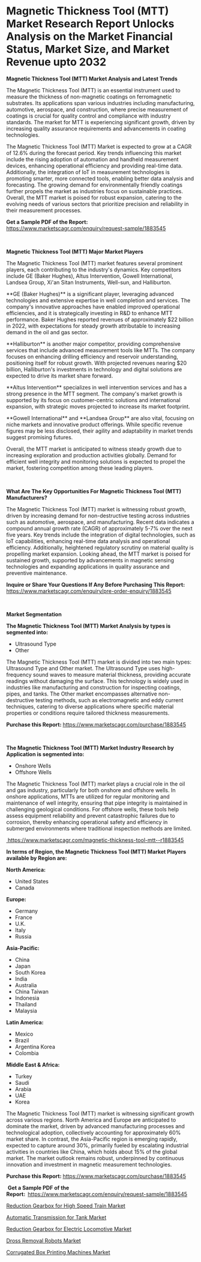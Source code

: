 <p><h1>Magnetic Thickness Tool (MTT) Market Research Report Unlocks Analysis on the Market Financial Status, Market Size, and Market Revenue upto 2032</h1></p><p><strong>Magnetic Thickness Tool (MTT) Market Analysis and Latest Trends</strong></p>
<p><p>The Magnetic Thickness Tool (MTT) is an essential instrument used to measure the thickness of non-magnetic coatings on ferromagnetic substrates. Its applications span various industries including manufacturing, automotive, aerospace, and construction, where precise measurement of coatings is crucial for quality control and compliance with industry standards. The market for MTT is experiencing significant growth, driven by increasing quality assurance requirements and advancements in coating technologies.</p><p>The Magnetic Thickness Tool (MTT) Market is expected to grow at a CAGR of 12.6% during the forecast period. Key trends influencing this market include the rising adoption of automation and handheld measurement devices, enhancing operational efficiency and providing real-time data. Additionally, the integration of IoT in measurement technologies is promoting smarter, more connected tools, enabling better data analysis and forecasting. The growing demand for environmentally friendly coatings further propels the market as industries focus on sustainable practices. Overall, the MTT market is poised for robust expansion, catering to the evolving needs of various sectors that prioritize precision and reliability in their measurement processes.</p></p>
<p><strong>Get a Sample PDF of the Report:&nbsp;</strong> <a href="https://www.marketscagr.com/enquiry/request-sample/1883545?utm_campaign=1932&utm_medium=2&utm_source=Github&utm_content=ia&utm_term=01032025&utm_id=magnetic-thickness-tool-mtt">https://www.marketscagr.com/enquiry/request-sample/1883545</a></p>
<p>&nbsp;</p>
<p><strong>Magnetic Thickness Tool (MTT) Major Market Players</strong></p>
<p><p>The Magnetic Thickness Tool (MTT) market features several prominent players, each contributing to the industry's dynamics. Key competitors include GE (Baker Hughes), Altus Intervention, Gowell International, Landsea Group, Xi'an Sitan Instruments, Well-sun, and Halliburton.</p><p>**GE (Baker Hughes)** is a significant player, leveraging advanced technologies and extensive expertise in well completion and services. The company's innovative approaches have enabled improved operational efficiencies, and it is strategically investing in R&D to enhance MTT performance. Baker Hughes reported revenues of approximately $22 billion in 2022, with expectations for steady growth attributable to increasing demand in the oil and gas sector.</p><p>**Halliburton** is another major competitor, providing comprehensive services that include advanced measurement tools like MTTs. The company focuses on enhancing drilling efficiency and reservoir understanding, positioning itself for robust growth. With projected revenues nearing $20 billion, Halliburton's investments in technology and digital solutions are expected to drive its market share forward.</p><p>**Altus Intervention** specializes in well intervention services and has a strong presence in the MTT segment. The company's market growth is supported by its focus on customer-centric solutions and international expansion, with strategic moves projected to increase its market footprint.</p><p>**Gowell International** and **Landsea Group** are also vital, focusing on niche markets and innovative product offerings. While specific revenue figures may be less disclosed, their agility and adaptability in market trends suggest promising futures.</p><p>Overall, the MTT market is anticipated to witness steady growth due to increasing exploration and production activities globally. Demand for efficient well integrity and monitoring solutions is expected to propel the market, fostering competition among these leading players.</p></p>
<p>&nbsp;</p>
<p><strong>What Are The Key Opportunities For Magnetic Thickness Tool (MTT) Manufacturers?</strong></p>
<p><p>The Magnetic Thickness Tool (MTT) market is witnessing robust growth, driven by increasing demand for non-destructive testing across industries such as automotive, aerospace, and manufacturing. Recent data indicates a compound annual growth rate (CAGR) of approximately 5-7% over the next five years. Key trends include the integration of digital technologies, such as IoT capabilities, enhancing real-time data analysis and operational efficiency. Additionally, heightened regulatory scrutiny on material quality is propelling market expansion. Looking ahead, the MTT market is poised for sustained growth, supported by advancements in magnetic sensing technologies and expanding applications in quality assurance and preventive maintenance.</p></p>
<p><strong>Inquire or Share Your Questions If Any Before Purchasing This Report:</strong> <a href="https://www.marketscagr.com/enquiry/pre-order-enquiry/1883545?utm_campaign=1932&utm_medium=2&utm_source=Github&utm_content=ia&utm_term=01032025&utm_id=magnetic-thickness-tool-mtt">https://www.marketscagr.com/enquiry/pre-order-enquiry/1883545</a></p>
<p>&nbsp;</p>
<p><strong>Market Segmentation</strong></p>
<p><strong>The Magnetic Thickness Tool (MTT) Market Analysis by types is segmented into:</strong></p>
<p><ul><li>Ultrasound Type</li><li>Other</li></ul></p>
<p><p>The Magnetic Thickness Tool (MTT) market is divided into two main types: Ultrasound Type and Other market. The Ultrasound Type uses high-frequency sound waves to measure material thickness, providing accurate readings without damaging the surface. This technology is widely used in industries like manufacturing and construction for inspecting coatings, pipes, and tanks. The Other market encompasses alternative non-destructive testing methods, such as electromagnetic and eddy current techniques, catering to diverse applications where specific material properties or conditions require tailored thickness measurements.</p></p>
<p><strong>Purchase this Report:&nbsp;</strong><a href="https://www.marketscagr.com/purchase/1883545?utm_campaign=1932&utm_medium=2&utm_source=Github&utm_content=ia&utm_term=01032025&utm_id=magnetic-thickness-tool-mtt">https://www.marketscagr.com/purchase/1883545</a></p>
<p>&nbsp;</p>
<p><strong>The Magnetic Thickness Tool (MTT) Market Industry Research by Application is segmented into:</strong></p>
<p><ul><li>Onshore Wells</li><li>Offshore Wells</li></ul></p>
<p><p>The Magnetic Thickness Tool (MTT) market plays a crucial role in the oil and gas industry, particularly for both onshore and offshore wells. In onshore applications, MTTs are utilized for regular monitoring and maintenance of well integrity, ensuring that pipe integrity is maintained in challenging geological conditions. For offshore wells, these tools help assess equipment reliability and prevent catastrophic failures due to corrosion, thereby enhancing operational safety and efficiency in submerged environments where traditional inspection methods are limited.</p></p>
<p><a href="https://www.marketscagr.com/magnetic-thickness-tool-mtt--r1883545?utm_campaign=1932&utm_medium=2&utm_source=Github&utm_content=ia&utm_term=01032025&utm_id=magnetic-thickness-tool-mtt">&nbsp;https://www.marketscagr.com/magnetic-thickness-tool-mtt--r1883545</a></p>
<p><strong>In terms of Region, the Magnetic Thickness Tool (MTT) Market Players available by Region are:</strong></p>
<p>
    <p> <strong> North America: </strong>
        <ul>
            <li>United States</li>
            <li>Canada</li>
        </ul>
        </p> 
    <p> <strong> Europe: </strong>
        <ul>
            <li>Germany</li>
            <li>France</li>
            <li>U.K.</li>
            <li>Italy</li>
            <li>Russia</li>
        </ul>
        </p> 
    <p> <strong> Asia-Pacific: </strong>
        <ul>
            <li>China</li>
            <li>Japan</li>
            <li>South Korea</li>
            <li>India</li>
            <li>Australia</li>
            <li>China Taiwan</li>
            <li>Indonesia</li>
            <li>Thailand</li>
            <li>Malaysia</li>
        </ul>
        </p> 
    <p> <strong> Latin America: </strong>
        <ul>
            <li>Mexico</li>
            <li>Brazil</li>
            <li>Argentina Korea</li>
            <li>Colombia</li>
        </ul>
        </p> 
    <p> <strong> Middle East & Africa: </strong>
        <ul>
            <li>Turkey</li>
            <li>Saudi</li>
            <li>Arabia</li>
            <li>UAE</li>
            <li>Korea</li>
        </ul>
    </p>
    </p>
<p><p>The Magnetic Thickness Tool (MTT) market is witnessing significant growth across various regions. North America and Europe are anticipated to dominate the market, driven by advanced manufacturing processes and technological adoption, collectively accounting for approximately 60% market share. In contrast, the Asia-Pacific region is emerging rapidly, expected to capture around 30%, primarily fueled by escalating industrial activities in countries like China, which holds about 15% of the global market. The market outlook remains robust, underpinned by continuous innovation and investment in magnetic measurement technologies.</p></p>
<p><strong>Purchase this Report: </strong><a href="https://www.marketscagr.com/purchase/1883545?utm_campaign=1932&utm_medium=2&utm_source=Github&utm_content=ia&utm_term=01032025&utm_id=magnetic-thickness-tool-mtt">https://www.marketscagr.com/purchase/1883545</a></p>
<p>&nbsp;<strong>Get a Sample PDF of the Report:&nbsp;&nbsp;</strong><a href="https://www.marketscagr.com/enquiry/request-sample/1883545?utm_campaign=1932&utm_medium=2&utm_source=Github&utm_content=ia&utm_term=01032025&utm_id=magnetic-thickness-tool-mtt">https://www.marketscagr.com/enquiry/request-sample/1883545</a></p>
<p><strong></strong></p>
<p><p><a href="https://github.com/scaseiargas/Market-Research-Report-List-1/blob/main/reduction-gearbox-for-high-speed-train-market.md?utm_campaign=1932&utm_medium=2&utm_source=Github&utm_content=ia&utm_term=01032025&utm_id=magnetic-thickness-tool-mtt">Reduction Gearbox for High Speed Train Market</a></p><p><a href="https://github.com/micbotam/Market-Research-Report-List-1/blob/main/automatic-transmission-for-tank-market.md?utm_campaign=1932&utm_medium=2&utm_source=Github&utm_content=ia&utm_term=01032025&utm_id=magnetic-thickness-tool-mtt">Automatic Transmission for Tank Market</a></p><p><a href="https://github.com/ngozudapshi/Market-Research-Report-List-1/blob/main/reduction-gearbox-for-electric-locomotive-market.md?utm_campaign=1932&utm_medium=2&utm_source=Github&utm_content=ia&utm_term=01032025&utm_id=magnetic-thickness-tool-mtt">Reduction Gearbox for Electric Locomotive Market</a></p><p><a href="https://github.com/shadnfamoza/Market-Research-Report-List-1/blob/main/dross-removal-robots-market.md?utm_campaign=1932&utm_medium=2&utm_source=Github&utm_content=ia&utm_term=01032025&utm_id=magnetic-thickness-tool-mtt">Dross Removal Robots Market</a></p><p><a href="https://github.com/vitrilaoire/Market-Research-Report-List-1/blob/main/corrugated-box-printing-machines-market.md?utm_campaign=1932&utm_medium=2&utm_source=Github&utm_content=ia&utm_term=01032025&utm_id=magnetic-thickness-tool-mtt">Corrugated Box Printing Machines Market</a></p></p>